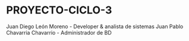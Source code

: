 # PROYECTO-CICLO-3

Juan Diego León Moreno - Developer & analista de sistemas
Juan Pablo Chavarria Chavarrio - Administrador de BD
